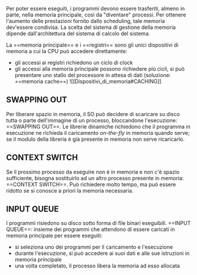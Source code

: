 Per poter essere eseguiti, i programmi devono essere trasferiti, almeno in parte, nella memoria principale, così da "diventare" processi.
Per ottenere l'aumento delle prestazioni fornito dallo scheduling, tale memoria dev'essere condivisa.
La scelta del sistema di gestione della memoria dipende dall'architettura del sistema di calcolo del sistema.

La ==memoria principale== e i ==registri== sono gli unici dispositivi di memoria a cui la CPU può accedere direttamente:
- gli accessi ai registri richiedono un ciclo di clock
- gli accessi alla memoria principale possono richiedere più cicli, si può presentare uno stallo del processore in attesa di dati (soluzione: ==memoria cache==)
![[Dispositivi_di_memoria#CACHING]]

## SWAPPING OUT
Per liberare spazio in memoria, il SO può decidere di scaricare su disco tutta o parte dell'immagine di un processo, bloccandone l'esecuzione: ==SWAPPING OUT==.
Le librerie dinamiche richiedono che il programma in esecuzione ne richieda il caricamento _on-the-fly_ in memoria quando serve; se il modulo della libreria è già presente in memoria non serve ricaricarlo.

## CONTEXT SWITCH
Se il prossimo processo da eseguire non è in memoria e non c'è spazio sufficiente, bisogna sostituirlo ad un altro processo presente in memoria: ==CONTEXT SWITCH==. Può richiedere molto tempo, ma può essere ridotto se si conosce a priori la memoria necessaria.

## INPUT QUEUE
I programmi risiedono su disco sotto forma di file binari eseguibili.
==INPUT QUEUE==: insieme dei programmi che attendono di essere caricati in memoria principale per essere eseguiti:
- si seleziona uno dei programmi per il caricamento e l'esecuzione
- durante l'esecuzione, si può accedere ai suoi dati e alle sue istruzioni in memoria principale
- una volta completato, il processo libera la memoria ad esso allocata
